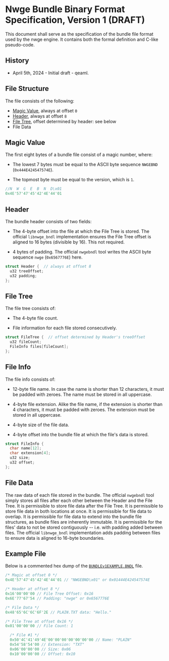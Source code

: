 # Nwge Bundle Binary Format Specification, Version 1 (DRAFT)

This document shall serve as the specification of the bundle file
format used by the nwge engine. It contains both the formal definition and
C-like pseudo-code.

## History

* April 5th, 2024 - Initial draft - qeaml.

## File Structure

The file consists of the following:

* [Magic Value](#magic-value), always at offset `0`
* [Header](#header), always at offset `8`
* [File Tree](#file-tree), offset determined by header: see below
* File Data

## Magic Value

The first eight bytes of a bundle file consist of a magic number, where:

* The lowest 7 bytes must be equal to the ASCII byte sequence `NWGEBND`
  (`0x444E424547574E`).

* The topmost byte must be equal to the version, which is `1`.

```c
//N  W  G  E  B  N  D\x01
0x4E'57'47'45'42'4E'44'01
```

## Header

The bundle header consists of two fields:

* The 4-byte offset into the file at which the File Tree is stored. The official
  `libnwge_bndl` implementation ensures the File Tree offset is aligned to 16
  bytes (divisible by 16). This not required.

* 4 bytes of padding. The official `nwgebndl` tool writes the ASCII byte
  sequence `nwge` (`0x6567776E`) here.

```c
struct Header {  // always at offset 8
  u32 treeOffset;
  u32 padding;
};
```

## File Tree

The file tree consists of:

* The 4-byte file count.

* File information for each file stored consecutively.

```c
struct FileTree {  // offset determined by Header's treeOffset
  u32 fileCount;
  FileInfo files[fileCount];
};
```

## File Info

The file info consists of:

* 12-byte file name. In case the name is shorter than 12 characters, it must be
  padded with zeroes. The name must be stored in all uppercase.

* 4-byte file extension. Alike the file name, if the extension is shorter than 4
  characters, it must be padded with zeroes. The extension must be stored in all
  uppercase.

* 4-byte size of the file data.

* 4-byte offset into the bundle file at which the file's data is stored.

```c
struct FileInfo {
  char name[12];
  char extension[4];
  u32 size;
  u32 offset;
};
```

## File Data

The raw data of each file stored in the bundle. The official `nwgebndl` tool
simply stores all files after each other between the Header and the File Tree.
It is permissible to store file data after the File Tree. It is permissible to
store file data in both locations at once. It is permissible for file data to
overlap. It is permissible for file data to extend into the bundle file
structures, as bundle files are inherently immutable. It is permissible for the
files' data to not be stored contiguously -- i.e. with padding added between
files. The official `libnwge_bndl` implementation adds padding between files to
ensure data is aligned to 16-byte boundaries.

## Example File

Below is a commented hex dump of the
[`BUNDLEv1EXAMPLE.BNDL`](bin/BUNDLEv1EXAMPLE.BNDL) file.

```c
/* Magic at offset 0 */
0x4E'57'47'45'42'4E'44'01 // "NWGEBND\x01" or 0x01444E424547574E

/* Header at offset 8 */
0x16'00'00'00 // File Tree Offset: 0x16
0x6E'77'67'54 // Padding: "nwge" or 0x6567776E

/* File Data */
0x48'65'6C'6C'6F'2E // PLAIN.TXT data: "Hello."

/* File Tree at offset 0x16 */
0x01'00'00'00 // File Count: 1

  /* File #1 */
  0x50'4C'41'49'4E'00'00'00'00'00'00'00 // Name: "PLAIN"
  0x54'58'54'00 // Extension: "TXT"
  0x06'00'00'00 // Size: 0x06
  0x10'00'00'00 // Offset: 0x10
```
